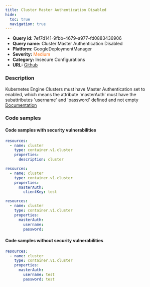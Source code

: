 ```yaml
---
title: Cluster Master Authentication Disabled
hide:
  toc: true
  navigation: true
---
```


<style>
  .highlight .hll {
    background-color: #ff171742;
  }
  .md-content {
    max-width: 1100px;
    margin: 0 auto;
  }
</style>

-   **Query id:** 7ef7d141-9fbb-4679-a977-fd0883436906
-   **Query name:** Cluster Master Authentication Disabled
-   **Platform:** GoogleDeploymentManager
-   **Severity:** <span style="color:#ff7213">Medium</span>
-   **Category:** Insecure Configurations
-   **URL:** [Github](https://github.com/Checkmarx/kics/tree/master/assets/queries/googleDeploymentManager/gcp/cluster_master_authentication_disabled)

### Description
Kubernetes Engine Clusters must have Master Authentication set to enabled, which means the attribute 'masterAuth' must have the subattributes 'username' and 'password' defined and not empty<br>
[Documentation](https://cloud.google.com/kubernetes-engine/docs/reference/rest/v1/projects.locations.clusters)

### Code samples
#### Code samples with security vulnerabilities
```yaml title="Positive test num. 1 - yaml file" hl_lines="4"
resources:
  - name: cluster
    type: container.v1.cluster
    properties:
      description: cluster

```
```yaml title="Positive test num. 2 - yaml file" hl_lines="5"
resources:
  - name: cluster
    type: container.v1.cluster
    properties:
      masterAuth:
        clientKey: test

```
```yaml title="Positive test num. 3 - yaml file" hl_lines="5"
resources:
  - name: cluster
    type: container.v1.cluster
    properties:
      masterAuth:
        username:
        password:

```


#### Code samples without security vulnerabilities
```yaml title="Negative test num. 1 - yaml file"
resources:
  - name: cluster
    type: container.v1.cluster
    properties:
      masterAuth:
        username: test
        password: test

```
